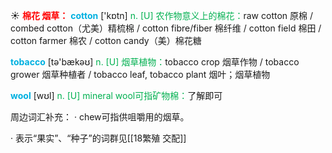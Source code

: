 ☀ <font color="red">**棉花 烟草：**</font>
<font color="sky blue">**cotton**</font> ['kɒtn] 
<font color="#00b050">n. [U] 农作物意义上的棉花：</font>raw cotton 原棉 / combed cotton（尤美）精梳棉 / cotton fibre/fiber 棉纤维 / cotton field 棉田 / cotton farmer 棉农 / cotton candy（美）棉花糖 

<font color="sky blue">**tobacco**</font> [tə'bækəʊ] 
<font color="#00b050">n. [U] 烟草植物：</font>tobacco crop 烟草作物 / tobacco grower 烟草种植者 / tobacco leaf, tobacco plant 烟叶；烟草植物

<font color="sky blue">**wool**</font> [wʊl] 
<font color="#00b050">n. [U] mineral wool可指矿物棉：</font>了解即可

周边词汇补充：
· chew可指供咀嚼用的烟草。

· 表示“果实”、“种子”的词群见[[18繁殖 交配]]


